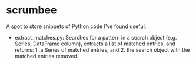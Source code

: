 # scrumbee

A spot to store snippets of Python code I've found useful. 

- extract_matches.py: Searches for a pattern in a search object (e.g. Series, DataFrame column), extracts a list of matched entries, and returns: 1. a Series of matched entries, and 2. the search object with the matched entries removed.
